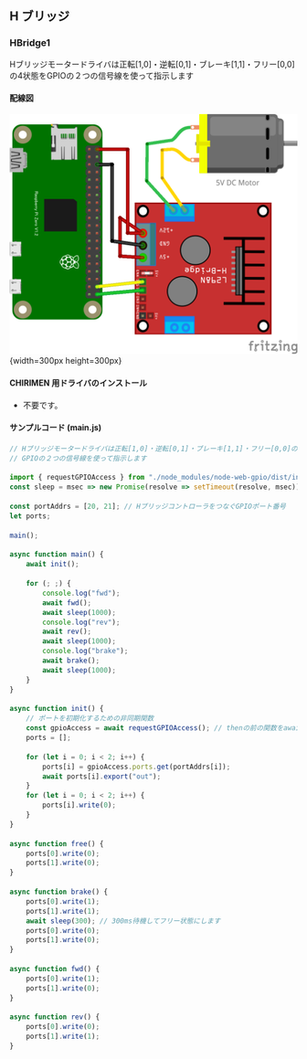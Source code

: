 ## H ブリッジ
### HBridge1 

Hブリッジモータードライバは正転[1,0]・逆転[0,1]・ブレーキ[1,1]・フリー[0,0]の4状態をGPIOの２つの信号線を使って指示します

#### 配線図

![配線図](schematic.png "schematic"){width=300px height=300px}

#### CHIRIMEN 用ドライバのインストール

- 不要です。

#### サンプルコード (main.js)

```javascript
// Hブリッジモータードライバは正転[1,0]・逆転[0,1]・ブレーキ[1,1]・フリー[0,0]の4状態を
// GPIOの２つの信号線を使って指示します

import { requestGPIOAccess } from "./node_modules/node-web-gpio/dist/index.js";
const sleep = msec => new Promise(resolve => setTimeout(resolve, msec));

const portAddrs = [20, 21]; // HブリッジコントローラをつなぐGPIOポート番号
let ports;

main();

async function main() {
    await init();

    for (; ;) {
        console.log("fwd");
        await fwd();
        await sleep(1000);
        console.log("rev");
        await rev();
        await sleep(1000);
        console.log("brake");
        await brake();
        await sleep(1000);
    }
}

async function init() {
    // ポートを初期化するための非同期関数
    const gpioAccess = await requestGPIOAccess(); // thenの前の関数をawait接頭辞をつけて呼び出します。
    ports = [];

    for (let i = 0; i < 2; i++) {
        ports[i] = gpioAccess.ports.get(portAddrs[i]);
        await ports[i].export("out");
    }
    for (let i = 0; i < 2; i++) {
        ports[i].write(0);
    }
}

async function free() {
    ports[0].write(0);
    ports[1].write(0);
}

async function brake() {
    ports[0].write(1);
    ports[1].write(1);
    await sleep(300); // 300ms待機してフリー状態にします
    ports[0].write(0);
    ports[1].write(0);
}

async function fwd() {
    ports[0].write(1);
    ports[1].write(0);
}

async function rev() {
    ports[0].write(0);
    ports[1].write(1);
}
```

